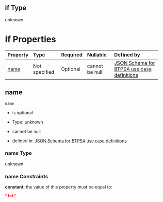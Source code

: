 ## if Type

unknown

# if Properties

| Property      | Type          | Required | Nullable       | Defined by                                                                                                                                                                                                        |
| :------------ | :------------ | :------- | :------------- | :---------------------------------------------------------------------------------------------------------------------------------------------------------------------------------------------------------------- |
| [name](#name) | Not specified | Optional | cannot be null | [JSON Schema for BTPSA use case definitions](btpsa-usecase-properties-services-items-allof-1-then-allof-53-if-properties-name.md "undefined#/properties/services/items/allOf/1/then/allOf/53/if/properties/name") |

## name



`name`

*   is optional

*   Type: unknown

*   cannot be null

*   defined in: [JSON Schema for BTPSA use case definitions](btpsa-usecase-properties-services-items-allof-1-then-allof-53-if-properties-name.md "undefined#/properties/services/items/allOf/1/then/allOf/53/if/properties/name")

### name Type

unknown

### name Constraints

**constant**: the value of this property must be equal to:

```json
"iot"
```
